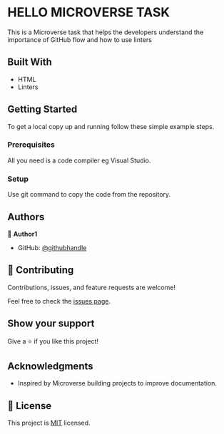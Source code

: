 # HELLO MICROVERSE TASK

This is a Microverse task that helps the developers understand the importance of GitHub flow and how to use linters

## Built With

- HTML
- Linters

## Getting Started

To get a local copy up and running follow these simple example steps.

### Prerequisites

All you need is a code compiler eg Visual Studio.

### Setup

Use git command to copy the code from the repository.

## Authors

👤 **Author1**

- GitHub: [@githubhandle](https://github.com/felixDev22)

## 🤝 Contributing

Contributions, issues, and feature requests are welcome!

Feel free to check the [issues page](../../issues/).

## Show your support

Give a ⭐️ if you like this project!

## Acknowledgments

- Inspired by Microverse building projects to improve documentation.

## 📝 License

This project is [MIT](./LICENSE) licensed.
